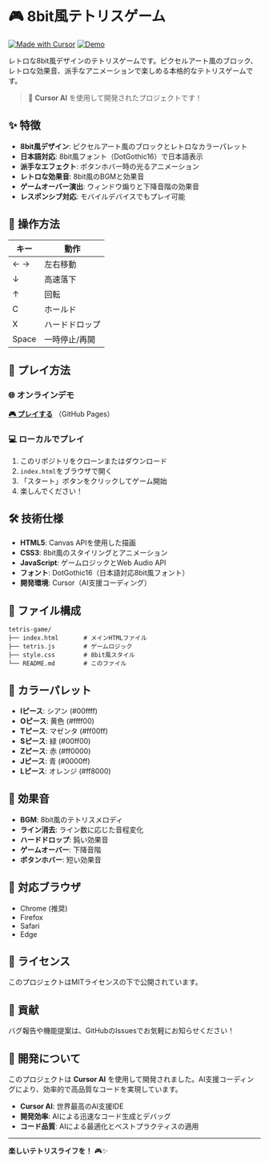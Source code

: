 # 🎮 8bit風テトリスゲーム

[![Made with Cursor](https://img.shields.io/badge/Made%20with-Cursor%20AI-00ff00?style=for-the-badge&logo=cursor&logoColor=white)](https://cursor.sh)
[![Demo](https://img.shields.io/badge/Demo-Play%20Now-ff0000?style=for-the-badge&logo=github&logoColor=white)](https://y629.github.io/retro-tetris-cursor/)

レトロな8bit風デザインのテトリスゲームです。ピクセルアート風のブロック、レトロな効果音、派手なアニメーションで楽しめる本格的なテトリスゲームです。

> 🚀 **Cursor AI** を使用して開発されたプロジェクトです！

## ✨ 特徴

- **8bit風デザイン**: ピクセルアート風のブロックとレトロなカラーパレット
- **日本語対応**: 8bit風フォント（DotGothic16）で日本語表示
- **派手なエフェクト**: ボタンホバー時の光るアニメーション
- **レトロな効果音**: 8bit風のBGMと効果音
- **ゲームオーバー演出**: ウィンドウ煽りと下降音階の効果音
- **レスポンシブ対応**: モバイルデバイスでもプレイ可能

## 🎯 操作方法

| キー | 動作 |
|------|------|
| ← → | 左右移動 |
| ↓ | 高速落下 |
| ↑ | 回転 |
| C | ホールド |
| X | ハードドロップ |
| Space | 一時停止/再開 |

## 🚀 プレイ方法

### 🌐 オンラインデモ
**[🎮 プレイする](https://y629.github.io/retro-tetris-cursor/)** （GitHub Pages）

### 💻 ローカルでプレイ
1. このリポジトリをクローンまたはダウンロード
2. `index.html`をブラウザで開く
3. 「スタート」ボタンをクリックしてゲーム開始
4. 楽しんでください！

## 🛠️ 技術仕様

- **HTML5**: Canvas APIを使用した描画
- **CSS3**: 8bit風のスタイリングとアニメーション
- **JavaScript**: ゲームロジックとWeb Audio API
- **フォント**: DotGothic16（日本語対応8bit風フォント）
- **開発環境**: Cursor（AI支援コーディング）

## 📁 ファイル構成

```
tetris-game/
├── index.html       # メインHTMLファイル
├── tetris.js        # ゲームロジック
├── style.css        # 8bit風スタイル
└── README.md        # このファイル
```

## 🎨 カラーパレット

- **Iピース**: シアン (#00ffff)
- **Oピース**: 黄色 (#ffff00)
- **Tピース**: マゼンタ (#ff00ff)
- **Sピース**: 緑 (#00ff00)
- **Zピース**: 赤 (#ff0000)
- **Jピース**: 青 (#0000ff)
- **Lピース**: オレンジ (#ff8000)

## 🎵 効果音

- **BGM**: 8bit風のテトリスメロディ
- **ライン消去**: ライン数に応じた音程変化
- **ハードドロップ**: 鈍い効果音
- **ゲームオーバー**: 下降音階
- **ボタンホバー**: 短い効果音

## 📱 対応ブラウザ

- Chrome (推奨)
- Firefox
- Safari
- Edge

## 📄 ライセンス

このプロジェクトはMITライセンスの下で公開されています。

## 🤝 貢献

バグ報告や機能提案は、GitHubのIssuesでお気軽にお知らせください！

## 🎯 開発について

このプロジェクトは **Cursor AI** を使用して開発されました。AI支援コーディングにより、効率的で高品質なコードを実現しています。

- **Cursor AI**: 世界最高のAI支援IDE
- **開発効率**: AIによる迅速なコード生成とデバッグ
- **コード品質**: AIによる最適化とベストプラクティスの適用

---

**楽しいテトリスライフを！** 🎮✨

